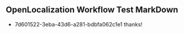 ## OpenLocalization Workflow Test MarkDown
* 7d601522-3eba-43d6-a281-bdbfa062c1e1 thanks!

<!--HONumber=Jul16_HO4-->


